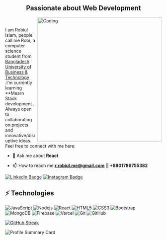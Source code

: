 


<h2 align="center">Passionate about Web Development</h3>
<img align="right" alt="Coding" width="400" src="https://cdn.dribbble.com/users/1162077/screenshots/3848914/programmer.gif"/> <br>


I am Robiul Islam, people call me Robi, a computer science student from [Bangladesh University of Business & Technology ](https://www.bubt.edu.bd/).I’m currently learning **Mearn Stack development . Always open to collaborating on projects and innovative/disruptive ideas. Feel free to connect with me here:

- 💬 Ask me about **React**

- 📫 How to reach me **r.robiul.me@gmail.com** || **+8801786755382**

[![Linkedin Badge](https://img.shields.io/badge/-robiulislam007-blue?style=flat-square&logo=Linkedin&logoColor=white&link=https://www.linkedin.com/in/robiulislam007/)](https://www.linkedin.com/in/robiulislam007)
[![Instagram Badge](https://img.shields.io/badge/-robiul.islam__-purple?style=flat-square&logo=instagram&logoColor=white&link=https://instagram.com/robiul.islam__/)](https://www.instagram.com/robiul.islam__)


## ⚡ Technologies

![JavaScript](https://img.shields.io/badge/-JavaScript-black?style=flat-square&logo=javascript)
![Nodejs](https://img.shields.io/badge/-Nodejs-black?style=flat-square&logo=Node.js)
![React](https://img.shields.io/badge/-React-black?style=flat-square&logo=react)
![HTML5](https://img.shields.io/badge/-HTML5-E34F26?style=flat-square&logo=html5&logoColor=white)
![CSS3](https://img.shields.io/badge/-CSS3-1572B6?style=flat-square&logo=css3)
![Bootstrap](https://img.shields.io/badge/-Bootstrap-563D7C?style=flat-square&logo=bootstrap)
![MongoDB](https://img.shields.io/badge/-MongoDB-black?style=flat-square&logo=mongodb)
![Firebase](https://img.shields.io/badge/-Firebase-black?style=flat-square&logo=firebase)
![Vercel](https://img.shields.io/badge/-Vercel-430098?style=flat-square&logo=vercel)
![Git](https://img.shields.io/badge/-Git-black?style=flat-square&logo=git)
![GitHub](https://img.shields.io/badge/-GitHub-181717?style=flat-square&logo=github)


[![GitHub Streak](https://streak-stats.demolab.com?user=Robiul178)](https://git.io/streak-stats)



![Profile Summary Card](https://github-profile-summary-cards.vercel.app/api/cards/profile-details?username=Robiul178&theme=dark)



